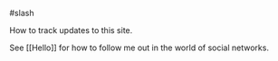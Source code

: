 #slash 

How to track updates to this site.

See [[Hello]] for how to follow me out in the world of social networks.
